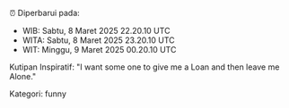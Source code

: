 ⏰ Diperbarui pada:
- WIB: Sabtu, 8 Maret 2025 22.20.10 UTC
- WITA: Sabtu, 8 Maret 2025 23.20.10 UTC
- WIT: Minggu, 9 Maret 2025 00.20.10 UTC

Kutipan Inspiratif:
"I want some one to give me a Loan and then leave me Alone."


Kategori: funny

